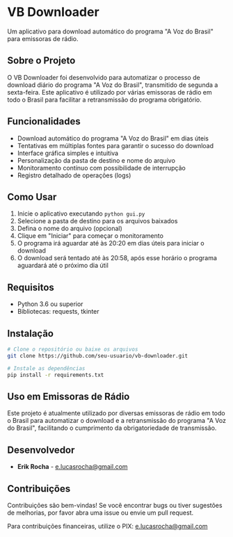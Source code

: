 # VB Downloader

Um aplicativo para download automático do programa "A Voz do Brasil" para emissoras de rádio.

## Sobre o Projeto

O VB Downloader foi desenvolvido para automatizar o processo de download diário do programa "A Voz do Brasil", transmitido de segunda a sexta-feira. Este aplicativo é utilizado por várias emissoras de rádio em todo o Brasil para facilitar a retransmissão do programa obrigatório.

## Funcionalidades

- Download automático do programa "A Voz do Brasil" em dias úteis
- Tentativas em múltiplas fontes para garantir o sucesso do download
- Interface gráfica simples e intuitiva
- Personalização da pasta de destino e nome do arquivo
- Monitoramento contínuo com possibilidade de interrupção
- Registro detalhado de operações (logs)

## Como Usar

1. Inicie o aplicativo executando `python gui.py`
2. Selecione a pasta de destino para os arquivos baixados
3. Defina o nome do arquivo (opcional)
4. Clique em "Iniciar" para começar o monitoramento
5. O programa irá aguardar até às 20:20 em dias úteis para iniciar o download
6. O download será tentado até às 20:58, após esse horário o programa aguardará até o próximo dia útil

## Requisitos

- Python 3.6 ou superior
- Bibliotecas: requests, tkinter

## Instalação

```bash
# Clone o repositório ou baixe os arquivos
git clone https://github.com/seu-usuario/vb-downloader.git

# Instale as dependências
pip install -r requirements.txt
```

## Uso em Emissoras de Rádio

Este projeto é atualmente utilizado por diversas emissoras de rádio em todo o Brasil para automatizar o download e a retransmissão do programa "A Voz do Brasil", facilitando o cumprimento da obrigatoriedade de transmissão.

## Desenvolvedor

- **Erik Rocha** - e.lucasrocha@gmail.com

## Contribuições

Contribuições são bem-vindas! Se você encontrar bugs ou tiver sugestões de melhorias, por favor abra uma issue ou envie um pull request.

Para contribuições financeiras, utilize o PIX: e.lucasrocha@gmail.com

